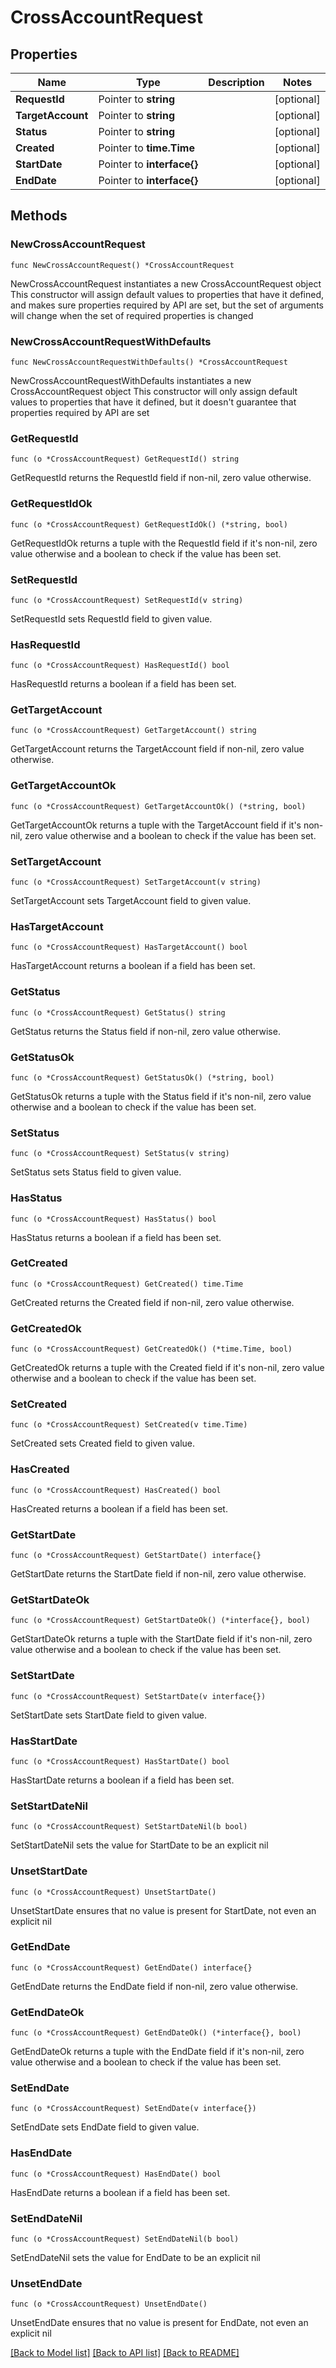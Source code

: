 # CrossAccountRequest

## Properties

Name | Type | Description | Notes
------------ | ------------- | ------------- | -------------
**RequestId** | Pointer to **string** |  | [optional] 
**TargetAccount** | Pointer to **string** |  | [optional] 
**Status** | Pointer to **string** |  | [optional] 
**Created** | Pointer to **time.Time** |  | [optional] 
**StartDate** | Pointer to **interface{}** |  | [optional] 
**EndDate** | Pointer to **interface{}** |  | [optional] 

## Methods

### NewCrossAccountRequest

`func NewCrossAccountRequest() *CrossAccountRequest`

NewCrossAccountRequest instantiates a new CrossAccountRequest object
This constructor will assign default values to properties that have it defined,
and makes sure properties required by API are set, but the set of arguments
will change when the set of required properties is changed

### NewCrossAccountRequestWithDefaults

`func NewCrossAccountRequestWithDefaults() *CrossAccountRequest`

NewCrossAccountRequestWithDefaults instantiates a new CrossAccountRequest object
This constructor will only assign default values to properties that have it defined,
but it doesn't guarantee that properties required by API are set

### GetRequestId

`func (o *CrossAccountRequest) GetRequestId() string`

GetRequestId returns the RequestId field if non-nil, zero value otherwise.

### GetRequestIdOk

`func (o *CrossAccountRequest) GetRequestIdOk() (*string, bool)`

GetRequestIdOk returns a tuple with the RequestId field if it's non-nil, zero value otherwise
and a boolean to check if the value has been set.

### SetRequestId

`func (o *CrossAccountRequest) SetRequestId(v string)`

SetRequestId sets RequestId field to given value.

### HasRequestId

`func (o *CrossAccountRequest) HasRequestId() bool`

HasRequestId returns a boolean if a field has been set.

### GetTargetAccount

`func (o *CrossAccountRequest) GetTargetAccount() string`

GetTargetAccount returns the TargetAccount field if non-nil, zero value otherwise.

### GetTargetAccountOk

`func (o *CrossAccountRequest) GetTargetAccountOk() (*string, bool)`

GetTargetAccountOk returns a tuple with the TargetAccount field if it's non-nil, zero value otherwise
and a boolean to check if the value has been set.

### SetTargetAccount

`func (o *CrossAccountRequest) SetTargetAccount(v string)`

SetTargetAccount sets TargetAccount field to given value.

### HasTargetAccount

`func (o *CrossAccountRequest) HasTargetAccount() bool`

HasTargetAccount returns a boolean if a field has been set.

### GetStatus

`func (o *CrossAccountRequest) GetStatus() string`

GetStatus returns the Status field if non-nil, zero value otherwise.

### GetStatusOk

`func (o *CrossAccountRequest) GetStatusOk() (*string, bool)`

GetStatusOk returns a tuple with the Status field if it's non-nil, zero value otherwise
and a boolean to check if the value has been set.

### SetStatus

`func (o *CrossAccountRequest) SetStatus(v string)`

SetStatus sets Status field to given value.

### HasStatus

`func (o *CrossAccountRequest) HasStatus() bool`

HasStatus returns a boolean if a field has been set.

### GetCreated

`func (o *CrossAccountRequest) GetCreated() time.Time`

GetCreated returns the Created field if non-nil, zero value otherwise.

### GetCreatedOk

`func (o *CrossAccountRequest) GetCreatedOk() (*time.Time, bool)`

GetCreatedOk returns a tuple with the Created field if it's non-nil, zero value otherwise
and a boolean to check if the value has been set.

### SetCreated

`func (o *CrossAccountRequest) SetCreated(v time.Time)`

SetCreated sets Created field to given value.

### HasCreated

`func (o *CrossAccountRequest) HasCreated() bool`

HasCreated returns a boolean if a field has been set.

### GetStartDate

`func (o *CrossAccountRequest) GetStartDate() interface{}`

GetStartDate returns the StartDate field if non-nil, zero value otherwise.

### GetStartDateOk

`func (o *CrossAccountRequest) GetStartDateOk() (*interface{}, bool)`

GetStartDateOk returns a tuple with the StartDate field if it's non-nil, zero value otherwise
and a boolean to check if the value has been set.

### SetStartDate

`func (o *CrossAccountRequest) SetStartDate(v interface{})`

SetStartDate sets StartDate field to given value.

### HasStartDate

`func (o *CrossAccountRequest) HasStartDate() bool`

HasStartDate returns a boolean if a field has been set.

### SetStartDateNil

`func (o *CrossAccountRequest) SetStartDateNil(b bool)`

 SetStartDateNil sets the value for StartDate to be an explicit nil

### UnsetStartDate
`func (o *CrossAccountRequest) UnsetStartDate()`

UnsetStartDate ensures that no value is present for StartDate, not even an explicit nil
### GetEndDate

`func (o *CrossAccountRequest) GetEndDate() interface{}`

GetEndDate returns the EndDate field if non-nil, zero value otherwise.

### GetEndDateOk

`func (o *CrossAccountRequest) GetEndDateOk() (*interface{}, bool)`

GetEndDateOk returns a tuple with the EndDate field if it's non-nil, zero value otherwise
and a boolean to check if the value has been set.

### SetEndDate

`func (o *CrossAccountRequest) SetEndDate(v interface{})`

SetEndDate sets EndDate field to given value.

### HasEndDate

`func (o *CrossAccountRequest) HasEndDate() bool`

HasEndDate returns a boolean if a field has been set.

### SetEndDateNil

`func (o *CrossAccountRequest) SetEndDateNil(b bool)`

 SetEndDateNil sets the value for EndDate to be an explicit nil

### UnsetEndDate
`func (o *CrossAccountRequest) UnsetEndDate()`

UnsetEndDate ensures that no value is present for EndDate, not even an explicit nil

[[Back to Model list]](../README.md#documentation-for-models) [[Back to API list]](../README.md#documentation-for-api-endpoints) [[Back to README]](../README.md)


